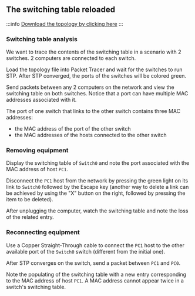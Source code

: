## The switching table reloaded

:::info
[Download the topology by clicking here](assets/switching_table_2.pkt)
:::

### Switching table analysis

We want to trace the contents of the switching table in a scenario with 2 switches. 2 computers are connected to each switch.

Load the topology file into Packet Tracer and wait for the switches to run STP. After STP converged, the ports of the switches will be colored green.

Send packets between any 2 computers on the network and view the switching table on both switches. Notice that a port can have multiple MAC addresses associated with it.

The port of one switch that links to the other switch contains three MAC addresses:

* the MAC address of the port of the other switch
* the MAC addresses of the hosts connected to the other switch

### Removing equipment

Display the switching table of `Switch0` and note the port associated with the MAC address of host `PC1`.

Disconnect the `PC1` host from the network by pressing the green light on its link to `Switch0` followed by the Escape key (another way to delete a link can be achieved by using the "X" button on the right, followed by pressing the item to be deleted).

After unplugging the computer, watch the switching table and note the loss of the related entry.

### Reconnecting equipment

Use a Copper Straight-Through cable to connect the `PC1` host to the other available port of the `Switch0` switch (different from the initial one).

After STP converges on the switch, send a packet between `PC1` and `PC0`.

Note the populating of the switching table with a new entry corresponding to the MAC address of host `PC1`. A MAC address cannot appear twice in a switch's switching table.

